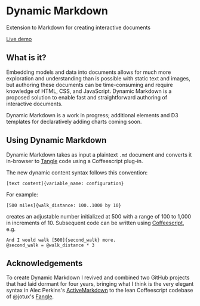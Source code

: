# Dynamic Markdown
Extension to Markdown for creating interactive documents

[Live demo](https://tal-baum.github.io/dynamic-markdown/index.html)

## What is it?
Embedding models and data into documents allows for much more exploration and understanding than is possible with static text and images, but authoring these documents can be time-consuming and require knowledge of HTML, CSS, and JavaScript. Dynamic Markdown is a proposed solution to enable fast and straightforward authoring of interactive documents.

Dynamic Markdown is a work in progress; additional elements and D3 templates for declaratively adding charts coming soon.

## Using Dynamic Markdown
Dynamic Markdown takes as input a plaintext `.md` document and converts it in-browser to [Tangle](http://worrydream.com/Tangle/) code using a Coffeescript plug-in.

The new dynamic content syntax follows this convention:  

    [text content]{variable_name: configuration}

For example:  

    [500 miles]{walk_distance: 100..1000 by 10}

creates an adjustable number initialized at 500 with a range of 100 to 1,000 in increments of 10. Subsequent code can be written using [Coffeescript](http://coffeescript.org/), e.g.

    And I would walk [500]{second_walk} more.
    @second_walk = @walk_distance * 3

## Acknowledgements
To create Dynamic Markdown I revived and combined two GitHub projects that had laid dormant for four years, bringing what I think is the very elegant syntax in Alec Perkins's [ActiveMarkdown](https://github.com/alecperkins/active-markdown) to the lean Coffeescript codebase of @jotux's [Fangle](https://github.com/jotux/fangle).